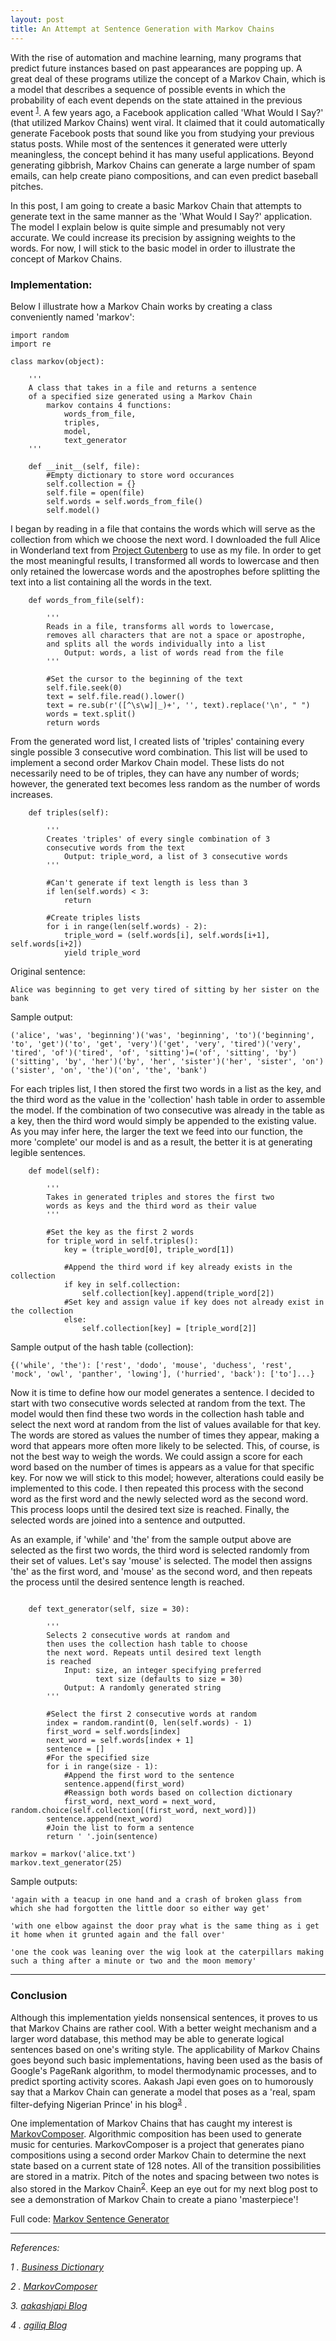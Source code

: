 ```yaml
---
layout: post
title: An Attempt at Sentence Generation with Markov Chains
---
```


With the rise of automation and machine learning, many programs that predict future instances based on past appearances are popping up. A great deal of these programs utilize the concept of a Markov Chain, which is a model that describes a sequence of possible events in which the probability of each event depends on the state attained in the previous event <sup>[1](http://www.businessdictionary.com/definition/Markov-chain.html)</sup>. A few years ago, a Facebook application called 'What Would I Say?' (that utilized Markov Chains) went viral. It claimed that it could automatically generate Facebook posts that sound like you from studying your previous status posts. While most of the sentences it generated were utterly meaningless, the concept behind it has many useful applications. Beyond generating gibbrish, Markov Chains can generate a large number of spam emails, can help create piano compositions, and can even predict baseball pitches.

In this post, I am going to create a basic Markov Chain that attempts to generate text in the same manner as the 'What Would I Say?' application. The model I explain below is quite simple and presumably not very accurate. We could increase its precision by assigning weights to the words. For now, I will stick to the basic model in order to illustrate the concept of Markov Chains.

### Implementation:

Below I illustrate how a Markov Chain works by creating a class conveniently named 'markov':

```
import random
import re

class markov(object):

    '''
    A class that takes in a file and returns a sentence
    of a specified size generated using a Markov Chain
        markov contains 4 functions:
            words_from_file,
            triples,
            model,
            text_generator
    '''

    def __init__(self, file):
        #Empty dictionary to store word occurances
        self.collection = {}
        self.file = open(file)
        self.words = self.words_from_file()
        self.model()
```

I began by reading in a file that contains the words which will serve as the collection from which we choose the next word. I downloaded the full Alice in Wonderland text from [Project Gutenberg](http://www.gutenberg.org/ebooks/11) to use as my file. In order to get the most meaningful results, I transformed all words to lowercase and then only retained the lowercase words and the apostrophes before splitting the text into a list containing all the words in the text.

```        
    def words_from_file(self):

        '''
        Reads in a file, transforms all words to lowercase,
        removes all characters that are not a space or apostrophe,
        and splits all the words individually into a list
            Output: words, a list of words read from the file
        '''

        #Set the cursor to the beginning of the text
        self.file.seek(0)
        text = self.file.read().lower()
        text = re.sub(r'([^\s\w]|_)+', '', text).replace('\n', " ")
        words = text.split()
        return words
```

From the generated word list, I created lists of 'triples' containing every single possible 3 consecutive word combination. This list will be used to implement a second order Markov Chain model. These lists do not necessarily need to be of triples, they can have any number of words; however, the generated text becomes less random as the number of words increases.

```    
    def triples(self):

        '''
        Creates 'triples' of every single combination of 3
        consecutive words from the text
            Output: triple_word, a list of 3 consecutive words
        '''

        #Can't generate if text length is less than 3
        if len(self.words) < 3:
            return

        #Create triples lists
        for i in range(len(self.words) - 2):
            triple_word = (self.words[i], self.words[i+1], self.words[i+2])
            yield triple_word
```

Original sentence:

`Alice was beginning to get very tired of sitting by her sister on the
bank`

Sample output:

`('alice', 'was', 'beginning')('was', 'beginning', 'to')('beginning', 'to', 'get')('to', 'get', 'very')('get', 'very', 'tired')('very', 'tired', 'of')('tired', 'of', 'sitting')=('of', 'sitting', 'by')('sitting', 'by', 'her')('by', 'her', 'sister')('her', 'sister', 'on')('sister', 'on', 'the')('on', 'the', 'bank')`

For each triples list, I then stored the first two words in a list as the key, and the third word as the value in the 'collection' hash table in order to assemble the model. If the combination of two consecutive was already in the table as a key, then the third word would simply be appended to the existing value. As you may infer here, the larger the text we feed into our function, the more 'complete' our model is and as a result, the better it is at generating legible sentences.

```
    def model(self):

        '''
        Takes in generated triples and stores the first two
        words as keys and the third word as their value
        '''

        #Set the key as the first 2 words
        for triple_word in self.triples():
            key = (triple_word[0], triple_word[1])

            #Append the third word if key already exists in the collection
            if key in self.collection:
                self.collection[key].append(triple_word[2])
            #Set key and assign value if key does not already exist in the collection
            else:
                self.collection[key] = [triple_word[2]]

```

Sample output of the hash table (collection):

`{('while', 'the'): ['rest', 'dodo', 'mouse', 'duchess', 'rest', 'mock', 'owl', 'panther', 'lowing'], ('hurried', 'back'): ['to']...}`

Now it is time to define how our model generates a sentence. I decided to start with two consecutive words selected at random from the text. The model would then find these two words in the collection hash table and select the next word at random from the list of values available for that key. The words are stored as values the number of times they appear, making a word that appears more often more likely to be selected. This, of course, is not the best way to weigh the words. We could assign a score for each word based on the number of times is appears as a value for that specific key. For now we will stick to this model; however, alterations could easily be implemented to this code. I then repeated this process with the second word as the first word and the newly selected word as the second word. This process loops until the desired text size is reached. Finally, the selected words are joined into a sentence and outputted.

As an example, if 'while' and 'the' from the sample output above are selected as the first two words, the third word is selected randomly from their set of values. Let's say 'mouse' is selected. The model then assigns 'the' as the first word, and 'mouse' as the second word, and then repeats the process until the desired sentence length is reached.

```

    def text_generator(self, size = 30):

        '''
        Selects 2 consecutive words at random and
        then uses the collection hash table to choose
        the next word. Repeats until desired text length
        is reached
            Input: size, an integer specifying preferred
                   text size (defaults to size = 30)
            Output: A randomly generated string
        '''

        #Select the first 2 consecutive words at random
        index = random.randint(0, len(self.words) - 1)
        first_word = self.words[index]
        next_word = self.words[index + 1]
        sentence = []
        #For the specified size
        for i in range(size - 1):
            #Append the first word to the sentence
            sentence.append(first_word)
            #Reassign both words based on collection dictionary
            first_word, next_word = next_word, random.choice(self.collection[(first_word, next_word)])
        sentence.append(next_word)
        #Join the list to form a sentence
        return ' '.join(sentence)

```

```
markov = markov('alice.txt')
markov.text_generator(25)

```

Sample outputs:


`'again with a teacup in one hand and a crash of broken glass from which she had forgotten the little door so either way get'`

`'with one elbow against the door pray what is the same thing as i get it home when it grunted again and the fall over'`

`'one the cook was leaning over the wig look at the caterpillars making such a thing after a minute or two and the moon memory'`

----------

### Conclusion

Although this implementation yields nonsensical sentences, it proves to us that Markov Chains are rather cool. With a better weight mechanism and a larger word database, this method may be able to generate logical sentences based on one's writing style. The applicability of Markov Chains goes beyond such basic implementations, having been used as the basis of Google's PageRank algorithm, to model thermodynamic processes, and to predict sporting activity scores. Aakash Japi even goes on to humorously say that a Markov Chain can generate a model that poses as a 'real, spam filter-defying Nigerian Prince' in his blog<sup>[3](http://aakashjapi.com/mimicking-writing-style-with-markov-chains/)</sup> .

One implementation of Markov Chains that has caught my interest is [MarkovComposer](http://markov.zx.rs/). Algorithmic composition has been used to generate music for centuries. MarkovComposer is a project that generates piano compositions using a second order Markov Chain to determine the next state based on a current state of 128 notes. All of the transition possibilities are stored in a matrix. Pitch of the notes and spacing between two notes is also stored in the Markov Chain<sup>[2](https://github.com/anbud/MarkovComposer)</sup>. Keep an eye out for my next blog post to see a demonstration of Markov Chain to create a piano 'masterpiece'!

Full code: [Markov Sentence Generator](https://github.com/nadasal/markov_sentence_generator)

------

*References:*

*1 . [Business Dictionary](http://www.businessdictionary.com/definition/Markov-chain.html)*

*2 . [MarkovComposer](https://github.com/anbud/MarkovComposer)*

*3. [aakashjapi Blog](http://aakashjapi.com/mimicking-writing-style-with-markov-chains/)*

*4 . [agiliq Blog](http://agiliq.com/blog/2009/06/generating-pseudo-random-text-with-markov-chains-u/)*
